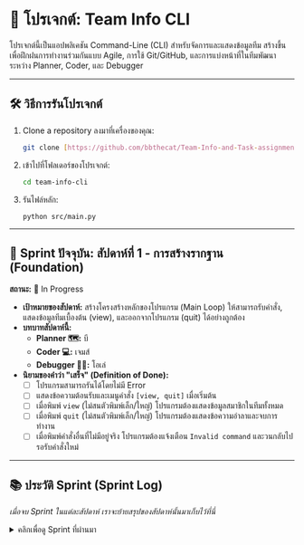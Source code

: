 # 🚀 โปรเจกต์: Team Info CLI

โปรเจกต์นี้เป็นแอปพลิเคชัน Command-Line (CLI) สำหรับจัดการและแสดงข้อมูลทีม สร้างขึ้นเพื่อฝึกฝนการทำงานร่วมกันแบบ Agile, การใช้ Git/GitHub, และการแบ่งหน้าที่ในทีมพัฒนาระหว่าง Planner, Coder, และ Debugger

---

## 🛠️ วิธีการรันโปรเจกต์

1.  Clone a repository ลงมาที่เครื่องของคุณ:
    ```bash
    git clone [https://github.com/bbthecat/Team-Info-and-Task-assignment.git]
    ```
2.  เข้าไปที่โฟลเดอร์ของโปรเจกต์:
    ```bash
    cd team-info-cli
    ```
3.  รันไฟล์หลัก:
    ```bash
    python src/main.py
    ```

---

## 🎯 Sprint ปัจจุบัน: สัปดาห์ที่ 1 - การสร้างรากฐาน (Foundation)

**สถานะ:** 🚧 In Progress

* **เป้าหมายของสัปดาห์:** สร้างโครงสร้างหลักของโปรแกรม (Main Loop) ให้สามารถรับคำสั่ง, แสดงข้อมูลทีมเบื้องต้น (view), และออกจากโปรแกรม (quit) ได้อย่างถูกต้อง
* **บทบาทสัปดาห์นี้:**
    * **Planner 🗺️:** บี
    * **Coder 💻:** เจมส์
    * **Debugger 🕵️‍♀️:** โอเล่
* **นิยามของคำว่า "เสร็จ" (Definition of Done):**
    - [ ] โปรแกรมสามารถรันได้โดยไม่มี Error
    - [ ] แสดงข้อความต้อนรับและเมนูคำสั่ง `[view, quit]` เมื่อเริ่มต้น
    - [ ] เมื่อพิมพ์ `view` (ไม่สนตัวพิมพ์เล็ก/ใหญ่) โปรแกรมต้องแสดงข้อมูลสมาชิกในทีมทั้งหมด
    - [ ] เมื่อพิมพ์ `quit` (ไม่สนตัวพิมพ์เล็ก/ใหญ่) โปรแกรมต้องแสดงข้อความอำลาและจบการทำงาน
    - [ ] เมื่อพิมพ์คำสั่งอื่นที่ไม่มีอยู่จริง โปรแกรมต้องแจ้งเตือน `Invalid command` และวนกลับไปรอรับคำสั่งใหม่

---

## 📚 ประวัติ Sprint (Sprint Log)

*เมื่อจบ Sprint ในแต่ละสัปดาห์ เราจะย้ายสรุปของสัปดาห์นั้นมาเก็บไว้ที่นี่*

<details>
  <summary>คลิกเพื่อดู Sprint ที่ผ่านมา</summary>
  
  </details>
